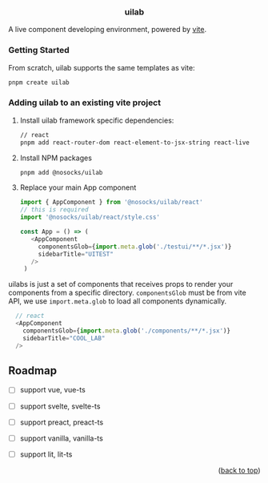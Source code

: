 <h3 align="center">uilab</h3>

A live component developing environment, powered by [vite](https://vitejs.dev).



### Getting Started

From scratch, uilab supports the same templates as vite:

  ```sh
  pnpm create uilab
  ```

### Adding uilab to an existing vite project

1. Install uilab framework specific dependencies:
   ```sh
   // react
   pnpm add react-router-dom react-element-to-jsx-string react-live
   ```
2. Install NPM packages
   ```sh
   pnpm add @nosocks/uilab
   ```
3. Replace your main App component
   ```js
   import { AppComponent } from '@nosocks/uilab/react'
   // this is required
   import '@nosocks/uilab/react/style.css'

   const App = () => (
      <AppComponent
        componentsGlob={import.meta.glob('./testui/**/*.jsx')}
        sidebarTitle="UITEST"
      />
    )
   ```


uilabs is just a set of components that receives props to render your components from a specific directory. `componentsGlob` must be from vite API, we use `import.meta.glob` to load all components dynamically.

  ```js
    // react
    <AppComponent
      componentsGlob={import.meta.glob('./components/**/*.jsx')}
      sidebarTitle="COOL_LAB"
    />
  ```


## Roadmap

- [ ] support vue, vue-ts
- [ ] support svelte, svelte-ts
- [ ] support preact, preact-ts
- [ ] support vanilla, vanilla-ts
- [ ] support lit, lit-ts



<p align="right">(<a href="#top">back to top</a>)</p>